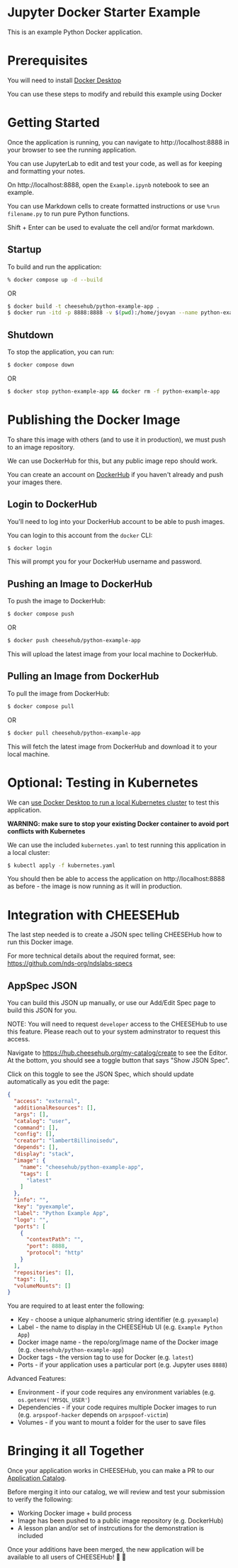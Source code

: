 # Jupyter Docker Starter Example
This is an example Python Docker application.


# Prerequisites
You will need to install [Docker Desktop](https://docs.docker.com/get-docker/)

You can use these steps to modify and rebuild this example using Docker


# Getting Started
Once the application is running, you can navigate to http://localhost:8888 in your browser to see the running application.

You can use JupyterLab to edit and test your code, as well as for keeping and formatting your notes.

On http://localhost:8888, open the `Example.ipynb` notebook to see an example.

You can use Markdown cells to create formatted instructions or use `%run filename.py` to run pure Python functions.

Shift + Enter can be used to evaluate the cell and/or format markdown.


## Startup
To build and run the application:
```bash
% docker compose up -d --build
```
OR
```bash
$ docker build -t cheesehub/python-example-app .
$ docker run -itd -p 8888:8888 -v $(pwd):/home/jovyan --name python-example-app cheesehub/python-example-app
```

## Shutdown
To stop the application, you can run:
```bash
$ docker compose down
```
OR
```bash
$ docker stop python-example-app && docker rm -f python-example-app
```

# Publishing the Docker Image
To share this image with others (and to use it in production), we must push to an image repository.

We can use DockerHub for this, but any public image repo should work.

You can create an account on [DockerHub](https://hub.docker.com/) if you haven't already and push your images there.

## Login to DockerHub
You'll need to log into your DockerHub account to be able to push images.

You can login to this account from the `docker` CLI:
```bash
$ docker login
```

This will prompt you for your DockerHub username and password.

## Pushing an Image to DockerHub
To push the image to DockerHub:
```bash
$ docker compose push
```
OR
```bash
$ docker push cheesehub/python-example-app
```

This will upload the latest image from your local machine to DockerHub.

## Pulling an Image from DockerHub
To pull the image from DockerHub:
```bash
$ docker compose pull
```
OR
```bash
$ docker pull cheesehub/python-example-app
```

This will fetch the latest image from DockerHub and download it to your local machine.


# Optional: Testing in Kubernetes
We can [use Docker Desktop to run a local Kubernetes cluster](https://docs.docker.com/desktop/kubernetes/) to test this application.

**WARNING: make sure to stop your existing Docker container to avoid port conflicts with Kubernetes**

We can use the included `kubernetes.yaml` to test running this application in a local cluster:
```bash
$ kubectl apply -f kubernetes.yaml
```

You should then be able to access the application on http://localhost:8888 as before - the image is now running as it will in production.



# Integration with CHEESEHub
The last step needed is to create a JSON spec telling CHEESEHub how to run this Docker image.

For more technical details about the required format, see: https://github.com/nds-org/ndslabs-specs

## AppSpec JSON
You can build this JSON up manually, or use our Add/Edit Spec page to build this JSON for you.

NOTE: You will need to request `developer` access to the CHEESEHub to use this feature.
Please reach out to your system adminstrator to request this access.

Navigate to https://hub.cheesehub.org/my-catalog/create to see the Editor.
At the bottom, you should see a toggle button that says "Show JSON Spec".

Click on this toggle to see the JSON Spec, which should update automatically as you edit the page:
```json
{
  "access": "external",
  "additionalResources": [],
  "args": [],
  "catalog": "user",
  "command": [],
  "config": [],
  "creator": "lambert8illinoisedu",
  "depends": [],
  "display": "stack",
  "image": {
    "name": "cheesehub/python-example-app",
    "tags": [
      "latest"
    ]
  },
  "info": "",
  "key": "pyexample",
  "label": "Python Example App",
  "logo": "",
  "ports": [
    {
      "contextPath": "",
      "port": 8888,
      "protocol": "http"
    }
  ],
  "repositories": [],
  "tags": [],
  "volumeMounts": []
}
```


You are required to at least enter the following:
* Key - choose a unique alphanumeric string identifier (e.g. `pyexample`)
* Label - the name to display in the CHEESEHub UI (e.g. `Example Python App`)
* Docker image name - the repo/org/image name of the Docker image (e.g. `cheesehub/python-example-app`)
* Docker tags - the version tag to use for Docker (e.g. `latest`)
* Ports - if your application uses a particular port (e.g. Jupyter uses `8888`)

Advanced Features:
* Environment - if your code requires any environment variables (e.g. `os.getenv('MYSQL_USER'`)
* Dependencies - if your code requires multiple Docker images to run (e.g. `arpspoof-hacker` depends on `arpspoof-victim`)
* Volumes - if you want to mount a folder for the user to save files


# Bringing it all Together
Once your application works in CHEESEHub, you can make a PR to our [Application Catalog](https://github.com/cheese-hub/catalog).

Before merging it into our catalog, we will review and test your submission to verify the following:
* Working Docker image + build process
* Image has been pushed to a public image repository (e.g. DockerHub)
* A lesson plan and/or set of instrcutions for the demonstration is included

Once your additions have been merged, the new application will be available to all users of CHEESEHub! :tada: :confetti_ball:
